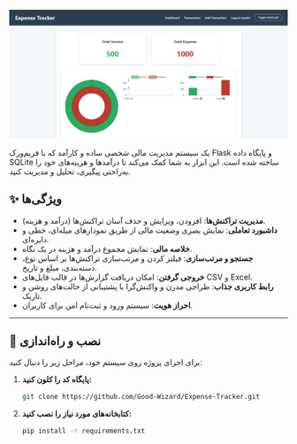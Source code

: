 ![Screenshot](Screenshot.png)

یک سیستم مدیریت مالی شخصی ساده و کارآمد که با فریم‌ورک Flask و پایگاه داده SQLite ساخته شده است. این ابزار به شما کمک می‌کند تا درآمدها و هزینه‌های خود را به‌راحتی پیگیری، تحلیل و مدیریت کنید.

## ✨ ویژگی‌ها

* **مدیریت تراکنش‌ها**: افزودن، ویرایش و حذف آسان تراکنش‌ها (درآمد و هزینه).
* **داشبورد تعاملی**: نمایش بصری وضعیت مالی از طریق نمودارهای میله‌ای، خطی و دایره‌ای.
* **خلاصه مالی**: نمایش مجموع درآمد و هزینه در یک نگاه.
* **جستجو و مرتب‌سازی**: فیلتر کردن و مرتب‌سازی تراکنش‌ها بر اساس نوع، دسته‌بندی، مبلغ و تاریخ.
* **خروجی گرفتن**: امکان دریافت گزارش‌ها در قالب فایل‌های CSV و Excel.
* **رابط کاربری جذاب**: طراحی مدرن و واکنش‌گرا با پشتیبانی از حالت‌های روشن و تاریک.
* **احراز هویت**: سیستم ورود و ثبت‌نام امن برای کاربران.

---

## 🚀 نصب و راه‌اندازی

برای اجرای پروژه روی سیستم خود، مراحل زیر را دنبال کنید:

1.  **پایگاه کد را کلون کنید:**
    ```bash
    git clone https://github.com/Good-Wizard/Expense-Tracker.git
    ```

3.  **کتابخانه‌های مورد نیاز را نصب کنید:**
    ```bash
    pip install -r requirements.txt
    ```
